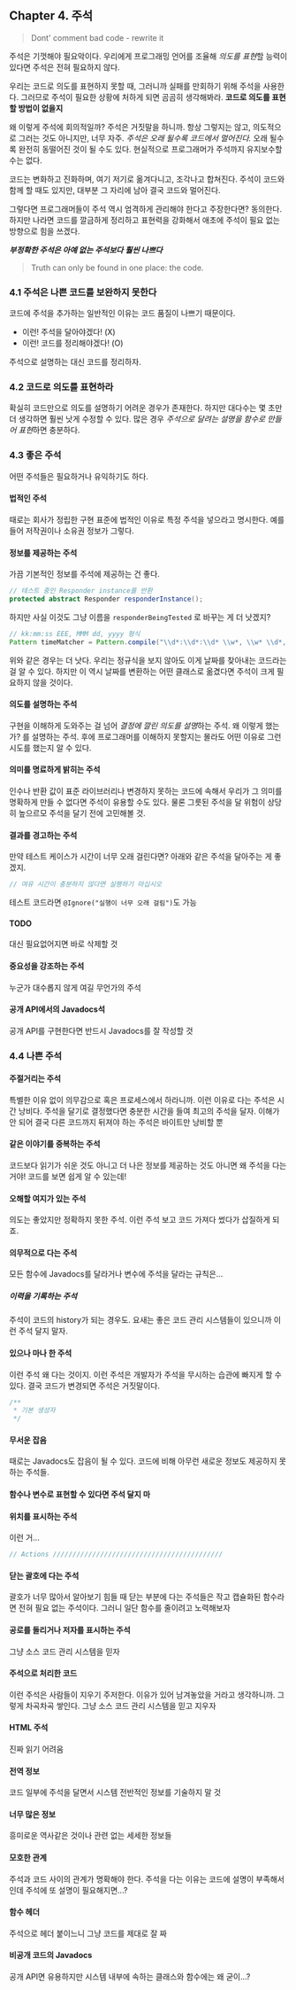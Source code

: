 ## Chapter 4. 주석

> Dont' comment bad code - rewrite it

주석은 기껏해야 필요악이다. 우리에게 프로그래밍 언어를 조율해 *의도를 표현*할 능력이 있다면 주석은 전혀 필요하지 않다.

우리는 코드로 의도를 표현하지 못할 때, 그러니까 실패를 만회하기 위해 주석을 사용한다. 그러므로 주석이 필요한 상황에 처하게 되면 곰곰히 생각해봐라. **코드로 의도를 표현할 방법이 없을지**

왜 이렇게 주석에 회의적일까? 주석은 거짓말을 하니까. 항상 그렇지는 않고, 의도적으로 그러는 것도 아니지만, 너무 자주. *주석은 오래 될수록 코드에서 멀어진다.* 오래 될수록 완전히 동떨어진 것이 될 수도 있다. 현실적으로 프로그래머가 주석까지 유지보수할 수는 없다.

코드는 변화하고 진화하며, 여기 저기로 옮겨다니고, 조각나고 합쳐진다. 주석이 코드와 함께 할 때도 있지만, 대부분 그 자리에 남아 결국 코드와 멀어진다.

그렇다면 프로그래머들이 주석 역시 엄격하게 관리해야 한다고 주장한다면? 동의한다. 하지만 나라면 코드를 깔금하게 정리하고 표현력을 강화해서 애초에 주석이 필요 없는 방향으로 힘을 쓰겠다.

***부정확한 주석은 아예 없는 주석보다 훨씬 나쁘다***

> Truth can only be found in one place: the code.

### 4.1 주석은 나쁜 코드를 보완하지 못한다
코드에 주석을 추가하는 일반적인 이유는 코드 품질이 나쁘기 때문이다.

* 이런! 주석을 달아야겠다! (X)
* 이런! 코드를 정리해야겠다! (O)

주석으로 설명하는 대신 코드를 정리하자.

### 4.2 코드로 의도를 표현하라
확실히 코드만으로 의도를 설명하기 어려운 경우가 존재한다. 하지만 대다수는 몇 초만 더 생각하면 훨씬 낫게 수정할 수 있다. 많은 경우 *주석으로 달려는 설명을 함수로 만들어 표현*하면 충분하다.

### 4.3 좋은 주석
어떤 주석들은 필요하거나 유익하기도 하다.

#### 법적인 주석
때로는 회사가 정립한 구현 표준에 법적인 이유로 특정 주석을 넣으라고 명시한다. 예를 들어 저작권이나 소유권 정보가 그렇다.

#### 정보를 제공하는 주석
가끔 기본적인 정보를 주석에 제공하는 건 좋다.
```java
// 테스트 중인 Responder instance를 반환
protected abstract Responder responderInstance();
```

하지만 사실 이것도 그냥  이름을 `responderBeingTested` 로 바꾸는 게 더 낫겠지?

```java
// kk:mm:ss EEE, MMM dd, yyyy 형식
Pattern timeMatcher = Pattern.compile("\\d*:\\d*:\\d* \\w*, \\w* \\d*, \\d*");
```

위와 같은 경우는 더 낫다. 우리는 정규식을 보지 않아도 이게 날짜를 찾아내는 코드라는 걸 알 수 있다. 하지만 이 역시 날짜를 변환하는 어떤 클래스로 옮겼다면 주석이 크게 필요하지 않을 것이다.

#### 의도를 설명하는 주석
구현을 이해하게 도와주는 걸 넘어 *결정에 깔린 의도를 설명*하는 주석. 왜 이렇게 했는가? 를 설명하는 주석. 후에 프로그래머를 이해하지 못할지는 몰라도 어떤 이유로 그런 시도를 했는지 알 수 있다.

#### 의미를 명료하게 밝히는 주석
인수나 반환 값이 표준 라이브러리나 변경하지 못하는 코드에 속해서 우리가 그 의미를 명확하게 만들 수 없다면 주석이 유용할 수도 있다. 물론 그릇된 주석을 달 위험이 상당히 높으르모 주석을 달기 전에 고민해볼 것.

#### 결과를 경고하는 주석
만약 테스트 케이스가 시간이 너무 오래 걸린다면? 아래와 같은 주석을 달아주는 게 좋겠지.

```java
// 여유 시간이 충분하지 않다면 실행하기 마십시오
```

테스트 코드라면 `@Ignore("실행이 너무 오래 걸림")`도 가능

#### TODO
대신 필요없어지면 바로 삭제할 것

#### 중요성을 강조하는 주석
누군가 대수롭지 않게 여길 무언가의 주석

#### 공개 API에서의 Javadocs석
공개 API를 구현한다면 반드시 Javadocs를 잘 작성할 것

### 4.4 나쁜 주석
#### 주절거리는 주석
특별한 이유 없이 의무감으로 혹은 프로세스에서 하라니까. 이런 이유로 다는 주석은 시간 낭비다. 주석을 달기로 결정했다면 충분한 시간을 들여 최고의 주석을 달자. 이해가 안 되어 결국 다른 코드까지 뒤져야 하는 주석은 바이트만 낭비할 뿐

#### 같은 이야기를 중복하는 주석
코드보다 읽기가 쉬운 것도 아니고 더 나은 정보를 제공하는 것도 아니면 왜 주석을 다는 거야! 코드를 보면 쉽게 알 수 있는데!

#### 오해할 여지가 있는 주석
의도는 좋았지만 정확하지 못한 주석. 이런 주석 보고 코드 가져다 썼다가 삽질하게 되죠.

#### 의무적으로 다는 주석
모든 함수에 Javadocs를 달라거나 변수에 주석을 달라는 규칙은...

##### 이력을 기록하는 주석
주석이 코드의 history가 되는 경우도. 요새는 좋은 코드 관리 시스템들이 있으니까 이런 주석 달지 말자.

#### 있으나 마나 한 주석
이런 주석 왜 다는 것이지. 이런 주석은 개발자가 주석을 무시하는 습관에 빠지게 할 수 있다. 결국 코드가 변경되면 주석은 거짓말이다.
```java
/**
 * 기본 생성자
 */
```

#### 무서운 잡음
때로는 Javadocs도 잡음이 될 수 있다. 코드에 비해 아무런 새로운 정보도 제공하지 못하는 주석들.

#### 함수나 변수로 표현할 수 있다면 주석 달지 마

#### 위치를 표시하는 주석
이런 거...
```java
// Actions ///////////////////////////////////////////
```

#### 닫는 괄호에 다는 주석
괄호가 너무 많아서 알아보기 힘들 때 닫는 부분에 다는 주석들은 작고 캡슐화된 함수라면 전혀 필요 없는 주석이다. 그러니 일단 함수를 줄이려고 노력해보자

#### 공로를 돌리거나 저자를 표시하는 주석
그냥 소스 코드 관리 시스템을 믿자

#### 주석으로 처리한 코드
이런 주석은 사람들이 지우기 주저한다. 이유가 있어 남겨놓았을 거라고 생각하니까. 그렇게 차곡차곡 쌓인다. 그냥 소스 코드 관리 시스템을 믿고 지우자

#### HTML 주석
진짜 읽기 어려움

#### 전역 정보
코드 일부에 주석을 달면서 시스템 전반적인 정보를 기술하지 말 것

#### 너무 많은 정보
흥미로운 역사같은 것이나 관련 없는 세세한 정보들

#### 모호한 관계
주석과 코드 사이의 관계가 명확해야 한다. 주석을 다는 이유는 코드에 설명이 부족해서인데 주석에 또 설명이 필요해지면...?

#### 함수 헤더
주석으로 헤더 붙이느니 그냥 코드를 제대로 잘 짜

#### 비공개 코드의 Javadocs
공개 API면 유용하지만 시스템 내부에 속하는 클래스와 함수에는 왜 굳이...?